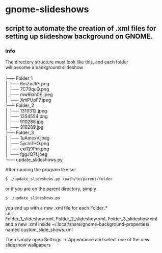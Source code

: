 # gnome-slideshows
## script to automate the creation of .xml files for setting up slideshow background on GNOME.

### info

The directory structure must look like this, and each folder  
will become a background slideshow  
.  
├── Folder_1  
│   ├── 6mZeJ5F.png  
│   ├── 7C79quQ.png  
│   ├── mw6km0E.jpeg  
│   └── XmPUpF7.jpeg  
├── Folder_2  
│   ├── 1319312.jpeg  
│   ├── 1354554.png  
│   ├── 910286.jpg  
│   ├── 910289.jpg  
├── Folder_3  
│   ├── 1uAmcxV.jpeg  
│   ├── 5ycm1HO.png  
│   ├── exfQ9Pm.png  
│   └── fggJQ7f.jpeg  
└── update_slideshows.py  

After running the program like so:  
```bash
$ ./update_slideshows.py /path/to/parent/folder
```
or if you are on the parent directory, simply
```bash
$ ./update_slideshows.py
```
you end up with a new .xml file for each Folder_*  
i.e.:  
Folder_1_slideshow.xml, Folder_2_slideshow.xml, Folder_3_slideshow.xml  
and a new .xml inside ~/.local/share/gnome-background-properties/  
named custom_slide_shows.xml  

Then simply open Settings -> Appearance and select one of the new slideshow wallpapers

